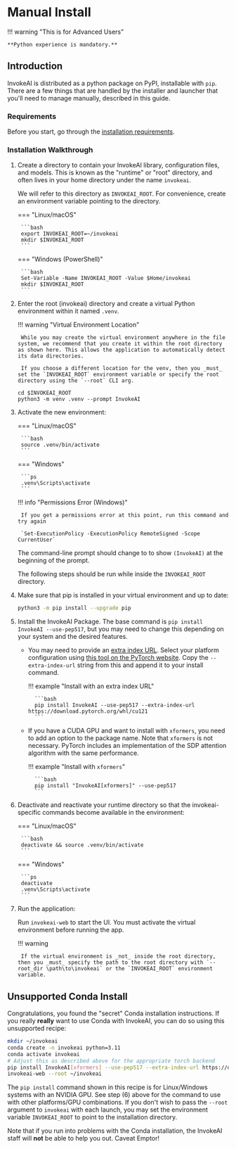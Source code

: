 # Manual Install

!!! warning "This is for Advanced Users"

    **Python experience is mandatory.**

## Introduction

InvokeAI is distributed as a python package on PyPI, installable with `pip`. There are a few things that are handled by the installer and launcher that you'll need to manage manually, described in this guide.

### Requirements

Before you start, go through the [installation requirements].

### Installation Walkthrough

1. Create a directory to contain your InvokeAI library, configuration
    files, and models. This is known as the "runtime" or "root"
    directory, and often lives in your home directory under the name `invokeai`.

    We will refer to this directory as `INVOKEAI_ROOT`. For convenience, create an environment variable pointing to the directory.

    === "Linux/macOS"

        ```bash
        export INVOKEAI_ROOT=~/invokeai
        mkdir $INVOKEAI_ROOT
        ```

    === "Windows (PowerShell)"

        ```bash
        Set-Variable -Name INVOKEAI_ROOT -Value $Home/invokeai
        mkdir $INVOKEAI_ROOT
        ```

1. Enter the root (invokeai) directory and create a virtual Python environment within it named `.venv`.

    !!! warning "Virtual Environment Location"

        While you may create the virtual environment anywhere in the file system, we recommend that you create it within the root directory as shown here. This allows the application to automatically detect its data directories.

        If you choose a different location for the venv, then you _must_ set the `INVOKEAI_ROOT` environment variable or specify the root directory using the `--root` CLI arg.

    ```terminal
    cd $INVOKEAI_ROOT
    python3 -m venv .venv --prompt InvokeAI
    ```

1. Activate the new environment:

    === "Linux/macOS"

        ```bash
        source .venv/bin/activate
        ```

    === "Windows"

        ```ps
        .venv\Scripts\activate
        ```

    !!! info "Permissions Error (Windows)"

        If you get a permissions error at this point, run this command and try again

        `Set-ExecutionPolicy -ExecutionPolicy RemoteSigned -Scope CurrentUser`

    The command-line prompt should change to to show `(InvokeAI)` at the beginning of the prompt.

    The following steps should be run while inside the `INVOKEAI_ROOT` directory.

1. Make sure that pip is installed in your virtual environment and up to date:

    ```bash
    python3 -m pip install --upgrade pip
    ```

1. Install the InvokeAI Package. The base command is `pip install InvokeAI --use-pep517`, but you may need to change this depending on your system and the desired features.

    - You may need to provide an [extra index URL]. Select your platform configuration using [this tool on the PyTorch website]. Copy the `--extra-index-url` string from this and append it to your install command.

        !!! example "Install with an extra index URL"

            ```bash
            pip install InvokeAI --use-pep517 --extra-index-url https://download.pytorch.org/whl/cu121
            ```

    - If you have a CUDA GPU and want to install with `xformers`, you need to add an option to the package name. Note that `xformers` is not necessary. PyTorch includes an implementation of the SDP attention algorithm with the same performance.

        !!! example "Install with `xformers`"

            ```bash
            pip install "InvokeAI[xformers]" --use-pep517
            ```

1. Deactivate and reactivate your runtime directory so that the invokeai-specific commands become available in the environment:

    === "Linux/macOS"

        ```bash
        deactivate && source .venv/bin/activate
        ```

    === "Windows"

        ```ps
        deactivate
        .venv\Scripts\activate
        ```

1. Run the application:

    Run `invokeai-web` to start the UI. You must activate the virtual environment before running the app.

    !!! warning

        If the virtual environment is _not_ inside the root directory, then you _must_ specify the path to the root directory with `--root_dir \path\to\invokeai` or the `INVOKEAI_ROOT` environment variable.

## Unsupported Conda Install

Congratulations, you found the "secret" Conda installation instructions. If you really **really** want to use Conda with InvokeAI, you can do so using this unsupported recipe:

```sh
mkdir ~/invokeai
conda create -n invokeai python=3.11
conda activate invokeai
# Adjust this as described above for the appropriate torch backend
pip install InvokeAI[xformers] --use-pep517 --extra-index-url https://download.pytorch.org/whl/cu121
invokeai-web --root ~/invokeai
```

The `pip install` command shown in this recipe is for Linux/Windows
systems with an NVIDIA GPU. See step (6) above for the command to use
with other platforms/GPU combinations. If you don't wish to pass the
`--root` argument to `invokeai` with each launch, you may set the
environment variable `INVOKEAI_ROOT` to point to the installation directory.

Note that if you run into problems with the Conda installation, the InvokeAI
staff will **not** be able to help you out. Caveat Emptor!

[installation requirements]: INSTALL_REQUIREMENTS.md
[this tool on the PyTorch website]: https://pytorch.org/get-started/locally/#start-locally
[extra index URL]: https://pip.pypa.io/en/stable/cli/pip_install/#cmdoption-extra-index-url

